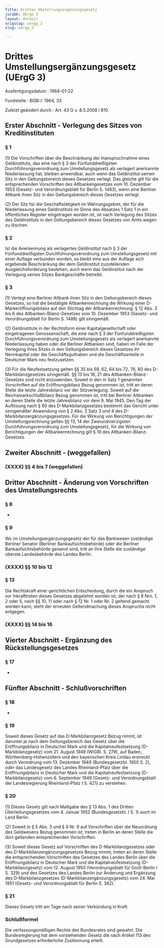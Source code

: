 ```yaml
---
Title: Drittes Umstellungsergänzungsgesetz
jurabk: UErgG 3
layout: default
origslug: uergg_3
slug: uergg_3

---
```


# Drittes Umstellungsergänzungsgesetz (UErgG 3)

Ausfertigungsdatum
:   1964-01-22

Fundstelle
:   BGBl I: 1964, 33

Zuletzt geändert durch
:   Art. 43 G v. 8.5.2008 I 810


## Erster Abschnitt - Verlegung des Sitzes von Kreditinstituten



### § 1

(1) Die Vorschriften über die Beschränkung der Inanspruchnahme eines
Geldinstituts, das eine nach § 3 der Fünfunddreißigsten
Durchführungsverordnung zum Umstellungsgesetz als verlagert anerkannte
Niederlassung hat, bleiben anwendbar, auch wenn das Geldinstitut
seinen Sitz in den Geltungsbereich dieses Gesetzes verlegt. Das
gleiche gilt für die entsprechenden Vorschriften des Altbankengesetzes
vom 10. Dezember 1953 (Gesetz- und Verordnungsblatt für Berlin S.
1483), wenn eine Berliner Altbank ihren Sitz in den Geltungsbereich
dieses Gesetzes verlegt.

(2) Der Sitz für die Geschäftstätigkeit im Währungsgebiet, der für die
Niederlassung eines Geldinstituts im Sinne des Absatzes 1 Satz 1 in
ein öffentliches Register eingetragen worden ist, ist nach Verlegung
des Sitzes des Geldinstituts in den Geltungsbereich dieses Gesetzes
von Amts wegen zu löschen.


### § 2

Ist die Anerkennung als verlagertes Geldinstitut nach § 3 der
Fünfunddreißigsten Durchführungsverordnung zum Umstellungsgesetz mit
einer Auflage verbunden worden, so bleibt eine aus der Auflage sich
ergebende Beschränkung der dem Geldinstitut zuzuteilenden
Ausgleichsforderung bestehen, auch wenn das Geldinstitut nach der
Verlegung seines Sitzes Bankgeschäfte betreibt.


### § 3

(1) Verlegt eine Berliner Altbank ihren Sitz in den Geltungsbereich
dieses Gesetzes, so hat die bestätigte Altbankenrechnung die Wirkung
einer D-Markeröffnungsbilanz auf den Stichtag der Altbankenrechnung. §
12 Abs. 3 bis 6 des Altbanken-Bilanz-Gesetzes vom 10. Dezember 1953
(Gesetz- und Verordnungsblatt für Berlin S. 1488) gilt sinngemäß.

(2) Geldinstitute in der Rechtsform einer Kapitalgesellschaft oder
eingetragenen Genossenschaft, die eine nach § 3 der Fünfunddreißigsten
Durchführungsverordnung zum Umstellungsgesetz als verlagert anerkannte
Niederlassung haben oder die Berliner Altbanken sind, haben im Falle
der Verlegung ihres Sitzes in den Geltungsbereich dieses Gesetzes ihr
Nennkapital oder die Geschäftsguthaben und die Geschäftsanteile in
Deutscher Mark neu festzusetzen.

(3) Für die Neufestsetzung gelten §§ 35 bis
59,              62, 64 bis 72, 76, 80 des D-Markbilanzgesetzes
sinngemäß. §§ 13 bis 18, 21 des Altbanken-Bilanz-Gesetzes sind nicht
anzuwenden. Soweit in den in Satz 1 genannten Vorschriften auf die
Eröffnungsbilanz Bezug genommen ist, tritt an deren Stelle die letzte
Jahresbilanz vor der Sitzverlegung. Soweit auf die
Reichsmarkschlußbilanz Bezug genommen ist, tritt bei Berliner
Altbanken an deren Stelle die letzte Jahresbilanz vor dem 9. Mai 1945.
Den Tag der Auflösung nach § 80 des D-Markbilanzgesetzes bestimmt das
Gericht unter sinngemäßer Anwendung von § 2 Abs. 2 Satz 3 und 4 des
D-Markbilanzergänzungsgesetzes. Für die Wirkung von Berichtigungen der
Umstellungsrechnung gelten §§ 13, 14 der Zweiundvierzigsten
Durchführungsverordnung zum Umstellungsgesetz, für die Wirkung von
Berichtigungen der Altbankenrechnung gilt § 19 des Altbanken-Bilanz-
Gesetzes.


## Zweiter Abschnitt - (weggefallen)



### (XXXX) §§ 4 bis 7 (weggefallen)



## Dritter Abschnitt - Änderung von Vorschriften des Umstellungsrechts



### § 8

-


### § 9

Wo im Umstellungsergänzungsgesetz der für das Bankwesen zuständige
Berliner Senator (Berliner Bankaufsichtsbehörde) oder die Berliner
Bankaufsichtsbehörde genannt sind, tritt an ihre Stelle die zuständige
oberste Landesbehörde des Landes Berlin.


### (XXXX) §§ 10 bis 12



### § 13

Die Rechtskraft einer gerichtlichen Entscheidung, durch die ein
Anspruch vor Inkrafttreten dieses Gesetzes abgelehnt worden ist, der
nach § 8 Nrn. 1, 2 oder 5, nach §§ 10, 11 oder nach § 12 Nr. 1 oder
Nr. 2 geltend gemacht werden kann, steht der erneuten Geltendmachung
dieses Anspruchs nicht entgegen.


### (XXXX) §§ 14 bis 16



## Vierter Abschnitt - Ergänzung des Rückstellungsgesetzes



### § 17

-


## Fünfter Abschnitt - Schlußvorschriften



### § 18

-


### § 19

Soweit dieses Gesetz auf das D-Markbilanzgesetz Bezug nimmt, ist
darunter je nach dem Geltungsbereich das Gesetz über die
Eröffnungsbilanz in Deutscher Mark und die Kapitalneufestsetzung
(D-Markbilanzgesetz) vom 21. August 1949 (WiGBl. S. 279), auf Baden,
Württemberg-Hohenzollern und den bayerischen Kreis Lindau erstreckt
durch Verordnung vom 13. Dezember 1949 (Bundesgesetzbl. 1950 S. 2),
oder das Landesgesetz des Landes Rheinland-Pfalz über die
Eröffnungsbilanz in Deutscher Mark und die Kapitalneufestsetzung
(D-Markbilanzgesetz) vom 6. September 1949 (Gesetz- und
Verordnungsblatt der Landesregierung Rheinland-Pfalz I S. 421) zu
verstehen.


### § 20

(1) Dieses Gesetz gilt nach Maßgabe des § 13 Abs. 1 des Dritten
Überleitungsgesetzes vom 4. Januar 1952 (Bundesgesetzbl. I S. 1) auch
im Land Berlin.

(2) Soweit in § 5 Abs. 3 und § 8 Nr. 9 auf Vorschriften über die
Neuordnung des Geldwesens Bezug genommen ist, treten in Berlin an
deren Stelle die dort geltenden entsprechenden Vorschriften.

(3) Soweit dieses Gesetz auf Vorschriften des D-Markbilanzgesetzes
oder des D-Markbilanzergänzungsgesetzes Bezug nimmt, treten an deren
Stelle die entsprechenden Vorschriften des Gesetzes des Landes Berlin
über die Eröffnungsbilanz in Deutscher Mark und die
Kapitalneufestsetzung (D-Markbilanzgesetz) vom 12. August 1950
(Verordnungsblatt für Groß-Berlin I S. 329) und des Gesetzes des
Landes Berlin zur Änderung und Ergänzung des D-Markbilanzgesetzes
(D-Markbilanzergänzungsgesetz) vom 24. Mai 1951 (Gesetz- und
Verordnungsblatt für Berlin S. 382).


### § 21

Dieses Gesetz tritt am Tage nach seiner Verkündung in Kraft.


### Schlußformel

Die verfassungsmäßigen Rechte des Bundesrates sind gewahrt.
Die Bundesregierung hat dem vorstehenden Gesetz die nach Artikel 113
des Grundgesetzes erforderliche Zustimmung erteilt.

